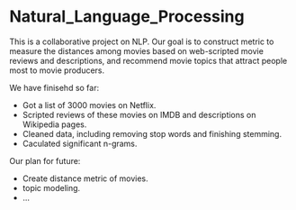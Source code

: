 # Natural_Language_Processing

This is a collaborative project on NLP. Our goal is to construct metric to measure the distances among movies based on web-scripted movie reviews and descriptions, and recommend movie topics that attract people most to movie producers.  

We have finisehd so far:
- Got a list of 3000 movies on Netflix.
- Scripted reviews of these movies on IMDB and descriptions on Wikipedia pages. 
- Cleaned data, including removing stop words and finishing stemming.
- Caculated significant n-grams. 

Our plan for future:
- Create distance metric of movies.
- topic modeling. 
- ...
